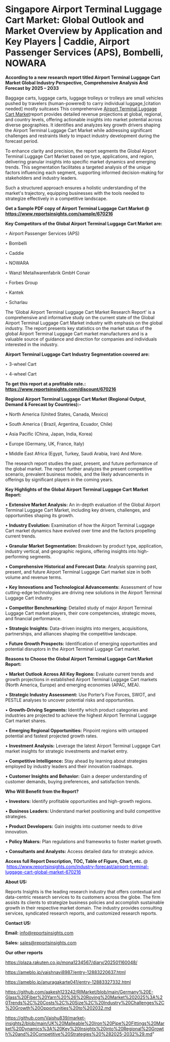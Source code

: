 # Singapore Airport Terminal Luggage Cart Market: Global Outlook and Market Overview by Application and Key Players | Caddie, Airport Passenger Services (APS), Bombelli, NOWARA

<strong>According to a new research report titled Airport Terminal Luggage Cart Market Global Industry Perspective, Comprehensive Analysis And Forecast by 2025 – 2033</strong>

Baggage carts, luggage carts, luggage trolleys or trolleys are small vehicles pushed by travelers (human-powered) to carry individual luggage,[citation needed] mostly suitcases This comprehensive <a href=https://www.reportsinsights.com/sample/670216>Airport Terminal Luggage Cart Market</a>report provides detailed revenue projections at global, regional, and country levels, offering actionable insights into market potential across diverse geographies. It identifies and analyzes key growth drivers shaping the Airport Terminal Luggage Cart Market while addressing significant challenges and restraints likely to impact industry development during the forecast period.

To enhance clarity and precision, the report segments the Global Airport Terminal Luggage Cart Market based on type, applications, and region, delivering granular insights into specific market dynamics and emerging trends. This segmentation facilitates a targeted analysis of the unique factors influencing each segment, supporting informed decision-making for stakeholders and industry leaders.

Such a structured approach ensures a holistic understanding of the market's trajectory, equipping businesses with the tools needed to strategize effectively in a competitive landscape.

<strong>Get a Sample PDF copy of Airport Terminal Luggage Cart Market </strong><strong>@<a href=https://www.reportsinsights.com/sample/670216 style=color:#0000ff;> https://www.reportsinsights.com/sample/670216</a></strong></font>

<strong>Key Competitors of the Global Airport Terminal Luggage Cart Market are:</strong>

‣ Airport Passenger Services (APS)

‣ Bombelli

‣ Caddie

‣ NOWARA

‣ Wanzl Metallwarenfabrik GmbH Conair

‣ Forbes Group

‣ Kantek

‣ Scharlau

The ‘Global Airport Terminal Luggage Cart Market Research Report’ is a comprehensive and informative study on the current state of the Global Airport Terminal Luggage Cart Market industry with emphasis on the global industry. The report presents key statistics on the market status of the global Airport Terminal Luggage Cart market manufacturers and is a valuable source of guidance and direction for companies and individuals interested in the industry.

<strong>Airport Terminal Luggage Cart Industry Segmentation covered are:</strong>

‣ 3-wheel Cart

‣ 4-wheel Cart

<strong>To get this report at a profitable rate.: <a href=https://www.reportsinsights.com/discount/670216 style=color:#0000ff;>https://www.reportsinsights.com/discount/670216</a></strong></font>

<strong>Regional Airport Terminal Luggage Cart Market (Regional Output, Demand &amp; Forecast by Countries):-</strong>

• North America (United States, Canada, Mexico)

• South America ( Brazil, Argentina, Ecuador, Chile)

• Asia Pacific (China, Japan, India, Korea)

• Europe (Germany, UK, France, Italy)

• Middle East Africa (Egypt, Turkey, Saudi Arabia, Iran) And More.

The research report studies the past, present, and future performance of the global market. The report further analyzes the present competitive scenario, prevalent business models, and the likely advancements in offerings by significant players in the coming years.

<strong>Key Highlights of the Global Airport Terminal Luggage Cart Market Report:</strong>

• <strong>Extensive Market Analysis:</strong> An in-depth evaluation of the Global Airport Terminal Luggage Cart Market, including key drivers, challenges, and opportunities shaping its growth.

• <strong>Industry Evolution:</strong> Examination of how the Airport Terminal Luggage Cart market dynamics have evolved over time and the factors propelling current trends.

• <strong>Granular Market Segmentation:</strong> Breakdown by product type, application, industry vertical, and geographic regions, offering insights into high-performing segments.

• <strong>Comprehensive Historical and Forecast Data:</strong> Analysis spanning past, present, and future Airport Terminal Luggage Cart market size in both volume and revenue terms.

• <strong>Key Innovations and Technological Advancements:</strong> Assessment of how cutting-edge technologies are driving new solutions in the Airport Terminal Luggage Cart industry.

• <strong>Competitor Benchmarking:</strong> Detailed study of major Airport Terminal Luggage Cart market players, their core competencies, strategic moves, and financial performance.

• <strong>Strategic Insights:</strong> Data-driven insights into mergers, acquisitions, partnerships, and alliances shaping the competitive landscape.

• <strong>Future Growth Prospects:</strong> Identification of emerging opportunities and potential disruptors in the Airport Terminal Luggage Cart market.

<strong>Reasons to Choose the Global Airport Terminal Luggage Cart Market Report:</strong>

• <strong>Market Outlook Across All Key Regions:</strong> Evaluate current trends and growth projections in established Airport Terminal Luggage Cart markets (North America, Europe) and emerging economies (APAC, MEA).

• <strong>Strategic Industry Assessment:</strong> Use Porter’s Five Forces, SWOT, and PESTLE analyses to uncover potential risks and opportunities.

• <strong>Growth-Driving Segments:</strong> Identify which product categories and industries are projected to achieve the highest Airport Terminal Luggage Cart market shares.

• <strong>Emerging Regional Opportunities:</strong> Pinpoint regions with untapped potential and fastest projected growth rates.

• <strong>Investment Analysis:</strong> Leverage the latest Airport Terminal Luggage Cart market insights for strategic investments and market entry.

• <strong>Competitive Intelligence:</strong> Stay ahead by learning about strategies employed by industry leaders and their innovation roadmaps.

• <strong>Customer Insights and Behavior:</strong> Gain a deeper understanding of customer demands, buying preferences, and satisfaction trends.

<strong>Who Will Benefit from the Report?</strong>

• <strong>Investors:</strong> Identify profitable opportunities and high-growth regions.

• <strong>Business Leaders:</strong> Understand market positioning and build competitive strategies.

• <strong>Product Developers:</strong> Gain insights into customer needs to drive innovation.

• <strong>Policy Makers:</strong> Plan regulations and frameworks to foster market growth.

• <strong>Consultants and Analysts:</strong> Access detailed data for strategic advice.
</ul>
<strong>Access full Report Description, TOC, Table of Figure, Chart, etc. </strong>@  <a href=https://www.reportsinsights.com/industry-forecast/airport-terminal-luggage-cart-global-market-670216 style=color:#0000ff;>https://www.reportsinsights.com/industry-forecast/airport-terminal-luggage-cart-global-market-670216</a></font>

<strong><strong>About US</strong>:</strong>

Reports Insights is the leading research industry that offers contextual and data-centric research services to its customers across the globe. The firm assists its clients to strategize business policies and accomplish sustainable growth in their respective market domain. The industry provides consulting services, syndicated research reports, and customized research reports.

<strong>Contact US:</strong>

<p class=""""><b>Email:</b> <a href=mailto:info@reportsinsights.com>info@reportsinsights.com</a></p>
<p class=""""><b>Sales:</b> <a href=mailto:sales@reportsinsights.com>sales@reportsinsights.com</a></p>

<strong>Our other reports</strong>

<a href=https://plaza.rakuten.co.jp/mona1234567/diary/202501160048/>https://plaza.rakuten.co.jp/mona1234567/diary/202501160048/</a>

<a href=https://ameblo.jp/vaishnavi8987/entry-12883220637.html>https://ameblo.jp/vaishnavi8987/entry-12883220637.html</a>

<a href=https://ameblo.jp/anuragakarte041/entry-12883327332.html>https://ameblo.jp/anuragakarte041/entry-12883327332.html</a>

<a href=https://github.com/aakesh123242/RIMarket/blob/main/Germany%20E-Glass%20Fiber%20Yarn%20%26%20Roving%20Market%202025%3A%20Trends%2C%20Costs%2C%20Size%2C%20Industry%20Challenges%2C%20Growth%20Opportunities%20to%202032.md>https://github.com/aakesh123242/RIMarket/blob/main/Germany%20E-Glass%20Fiber%20Yarn%20%26%20Roving%20Market%202025%3A%20Trends%2C%20Costs%2C%20Size%2C%20Industry%20Challenges%2C%20Growth%20Opportunities%20to%202032.md</a>

<a href=https://github.com/Vaishu839/market-insights2/blob/main/UK%20Malleable%20Iron%20Pipe%20Fittings%20Market%20Dynamics%3A%20Key%20Insights%20into%20Regional%20Growth%20and%20Competitive%20Strategies%20%282025-2032%29.md>https://github.com/Vaishu839/market-insights2/blob/main/UK%20Malleable%20Iron%20Pipe%20Fittings%20Market%20Dynamics%3A%20Key%20Insights%20into%20Regional%20Growth%20and%20Competitive%20Strategies%20%282025-2032%29.md</a>"
